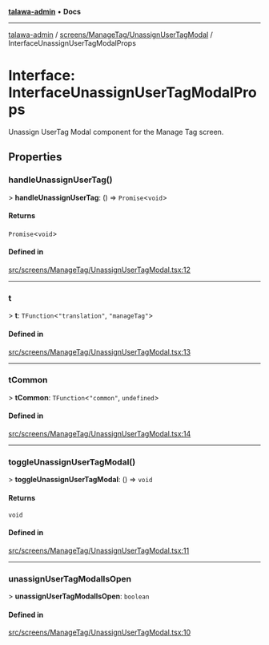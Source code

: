 [**talawa-admin**](../../../../README.md) • **Docs**

***

[talawa-admin](../../../../modules.md) / [screens/ManageTag/UnassignUserTagModal](../README.md) / InterfaceUnassignUserTagModalProps

# Interface: InterfaceUnassignUserTagModalProps

Unassign UserTag Modal component for the Manage Tag screen.

## Properties

### handleUnassignUserTag()

\> **handleUnassignUserTag**: () =\> `Promise`\<`void`\>

#### Returns

`Promise`\<`void`\>

#### Defined in

[src/screens/ManageTag/UnassignUserTagModal.tsx:12](https://github.com/PalisadoesFoundation/talawa-admin/blob/3f6b41a67c6932f4c0bce6ffb822d4ef12ede8c8/src/screens/ManageTag/UnassignUserTagModal.tsx#L12)

***

### t

\> **t**: `TFunction`\<`"translation"`, `"manageTag"`\>

#### Defined in

[src/screens/ManageTag/UnassignUserTagModal.tsx:13](https://github.com/PalisadoesFoundation/talawa-admin/blob/3f6b41a67c6932f4c0bce6ffb822d4ef12ede8c8/src/screens/ManageTag/UnassignUserTagModal.tsx#L13)

***

### tCommon

\> **tCommon**: `TFunction`\<`"common"`, `undefined`\>

#### Defined in

[src/screens/ManageTag/UnassignUserTagModal.tsx:14](https://github.com/PalisadoesFoundation/talawa-admin/blob/3f6b41a67c6932f4c0bce6ffb822d4ef12ede8c8/src/screens/ManageTag/UnassignUserTagModal.tsx#L14)

***

### toggleUnassignUserTagModal()

\> **toggleUnassignUserTagModal**: () =\> `void`

#### Returns

`void`

#### Defined in

[src/screens/ManageTag/UnassignUserTagModal.tsx:11](https://github.com/PalisadoesFoundation/talawa-admin/blob/3f6b41a67c6932f4c0bce6ffb822d4ef12ede8c8/src/screens/ManageTag/UnassignUserTagModal.tsx#L11)

***

### unassignUserTagModalIsOpen

\> **unassignUserTagModalIsOpen**: `boolean`

#### Defined in

[src/screens/ManageTag/UnassignUserTagModal.tsx:10](https://github.com/PalisadoesFoundation/talawa-admin/blob/3f6b41a67c6932f4c0bce6ffb822d4ef12ede8c8/src/screens/ManageTag/UnassignUserTagModal.tsx#L10)
